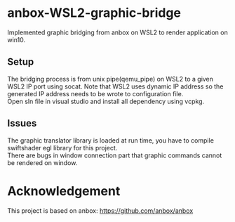 # anbox-WSL2-graphic-bridge
Implemented graphic bridging from anbox on WSL2 to render application on win10.
<br>
## Setup
The bridging process is from unix pipe(qemu_pipe) on WSL2 to a given WSL2 IP port using socat. Note that WSL2 uses dynamic IP address so the generated IP address needs to be wrote to configuration file.
<br>
Open sln file in visual studio and install all dependency using vcpkg.
## Issues
The graphic translator library is loaded at run time, you have to compile swiftshader egl library for this project.<br>
There are bugs in window connection part that graphic commands cannot be rendered on window.
# Acknowledgement
This project is based on anbox: https://github.com/anbox/anbox
